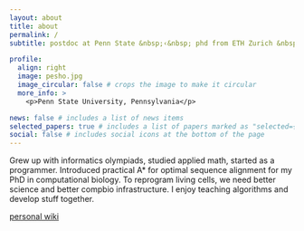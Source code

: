 ```yaml
---
layout: about
title: about
permalink: /
subtitle: postdoc at Penn State &nbsp;‹&nbsp; phd from ETH Zurich &nbsp;‹&nbsp; Google &nbsp;‹&nbsp; competitive programming

profile:
  align: right
  image: pesho.jpg
  image_circular: false # crops the image to make it circular
  more_info: >
    <p>Penn State University, Pennsylvania</p>

news: false # includes a list of news items
selected_papers: true # includes a list of papers marked as "selected={true}"
social: false # includes social icons at the bottom of the page
---
```


Grew up with informatics olympiads, studied applied math, started as a programmer. Introduced practical A\* for optimal sequence alignment for my PhD in computational biology. To reprogram living cells, we need better science and better compbio infrastructure. I enjoy teaching algorithms and develop stuff together. 

[personal wiki](https://pesho-ivanov.github.io/)

